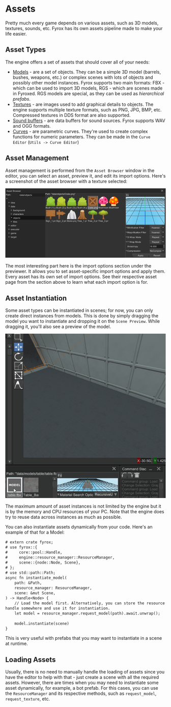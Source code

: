 # Assets

Pretty much every game depends on various assets, such as 3D models, textures, sounds, etc. Fyrox has its own 
assets pipeline made to make your life easier.

## Asset Types

The engine offers a set of assets that should cover all of your needs:

- [Models](../resources/model.md) - are a set of objects. They can be a simple 3D model (barrels, bushes, weapons, 
etc.) or complex scenes with lots of objects and possibly other model instances. Fyrox supports two main formats:
FBX - which can be used to import 3D models, RGS - which are scenes made in Fyroxed. RGS models are special, as they can be 
used as _hierarchical prefabs_.
- [Textures](../resources/texture.md) - are images used to add graphical details to objects. The
engine supports multiple texture formats, such as PNG, JPG, BMP, etc. Compressed textures in DDS format are also supported.
- [Sound buffers](../resources/sound.md) - are data buffers for sound sources. Fyrox supports WAV and OGG formats. 
- [Curves](../resources/curve.md) - are parametric curves. They're used to create complex functions for numeric parameters.
They can be made in the `Curve Editor` (`Utils -> Curve Editor`)

## Asset Management

Asset management is performed from the `Asset Browser` window in the editor, you can select an asset, preview it, and edit
its import options. Here's a screenshot of the asset browser with a texture selected:

![asset browser](assets.png)

The most interesting part here is the import options section under the previewer. It allows you to set asset-specific import options
and apply them. Every asset has its own set of import options. See their respective asset page from the section above to learn
what each import option is for.

## Asset Instantiation

Some asset types can be instantiated in scenes; for now, you can only create direct instances from models. This
is done by simply dragging the model you want to instantiate and dropping it on the `Scene Preview`. While dragging it, you'll also see a preview of the model.

![preview](preview.gif)

The maximum amount of asset instances is not limited by the engine but it is by the memory and CPU resources of your PC. 
Note that the engine does try to reuse data across instances as much as possible.

You can also instantiate assets dynamically from your code. Here's an example of that for a Model:

```rust,no_run,edition2018
# extern crate fyrox;
# use fyrox::{
#     core::pool::Handle,
#     engine::resource_manager::ResourceManager,
#     scene::{node::Node, Scene},
# };
# use std::path::Path;
async fn instantiate_model(
    path: &Path,
    resource_manager: ResourceManager,
    scene: &mut Scene,
) -> Handle<Node> {
    // Load the model first. Alternatively, you can store the resource handle somewhere and use it for instantiation.
    let model = resource_manager.request_model(path).await.unwrap();

    model.instantiate(scene)
}
```

This is very useful with prefabs that you may want to instantiate in a scene at runtime. 

## Loading Assets

Usually, there is no need to manually handle the loading of assets since you have the editor to help with that - just create
a scene with all the required assets. However, there are times when you may need to instantiate some asset dynamically, for 
example, a bot prefab. For this cases, you can use the `ResourceManager` and its respective methods, such as `request_model`, 
`request_texture`, etc.
